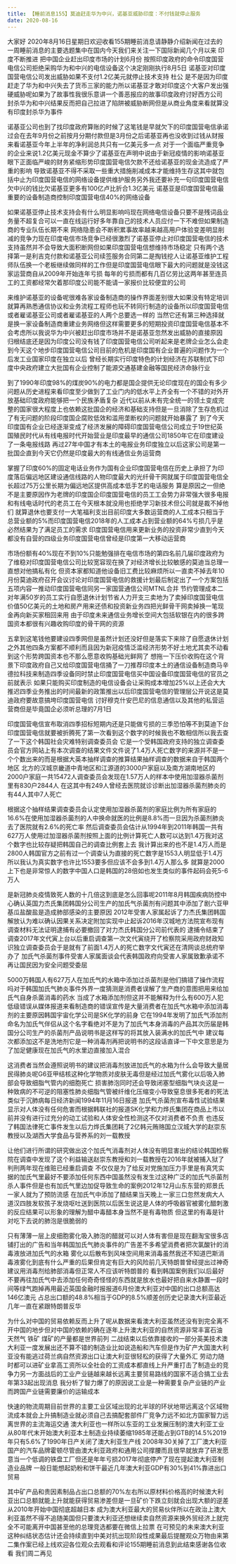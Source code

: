 ```yaml
---
title: 【睡前消息155】莫迪赶走华为中兴，诺基亚威胁印度：不付钱就停止服务
date: 2020-08-16
---
```


大家好 2020年8月16日星期日欢迎收看155期睡前消息请静静介绍新闻在过去的一周睡前消息的主要选题集中在国内今天我们来关注一下国际新闻几个月以来 印度不断推进
把中国企业赶出印度市场的计划6月份 按照印度政府的命令印度国营电信公司拒绝采购华为和中兴的电信设备这个决定刚刚执行8月5日 诺基亚对印度国营电信公司发出威胁如果不支付1.2亿美元就停止技术支持
杜公 是不是因为印度赶走了华为和中兴失去了货币三家的能力所以诺基亚才敢对印度这个大客户发出强硬威胁呢如果为了故事性我很乐意讲一个善恶报应的故事印度政府讨好西方公司
封杀华为和中兴结果反而把自己拉进了陷阱被威胁断网但是从商业角度来看就算没有印度封杀华为事件

诺基亚公司也到了找印度政府算账的时候了这笔钱是早就欠下的印度国营电信承诺过会在去年9月份之前按月分期付款但是3月份之后诺基亚再也没收到过钱从财报来看诺基亚今年上半年的净利润总共只有一亿美元多一点
对于一个面临严重竞争的企业来说1.2亿美元现金不算少了诺基亚在声明中说由于新冠疫情的影响诺基亚眼下正面临严峻的财务紧缩形势印度国营电信欠款不还给诺基亚的现金流造成了严重的影响
导致诺基亚不得不采取一些重大措施削减成本才能维持生存这其中就包括中止为印度国营电信的网络设备提供维护服务另外我还要补充一句印度国营电信欠中兴的钱比欠诺基亚更多有100亿卢比折合1.3亿美元
诺基亚是印度国营电信最重要的设备制造商控制印度国营电信40%的网络设备

如果诺基亚停止技术支持会有什么明显影响吗现在网络电信设备只要不是残词品业务量不超复合可以一直在线运行好多年靠自己的技术人员应付一下不难但如果制造商的专业队伍长期不来
网络隐患会不断积累事故率越来越高用户体验变差明显削减的竞争力现在印度电信市场竞争已经很激烈了诺基亚停止对印度国营电信的技术支持虽然并不会导致大面积断网但如果印度国营电信想维持市场稳定
只有两个选择第一是利吉克付款和诺基亚公司续签服务合同第二是掏钱挖人让诺基亚维护工程师队伍换一个老板继续做同样的工作但是印度国营电信眼下最大的问题就是没钱这家运营商自从2009年开始连年亏损
每年的亏损而都有几百亿劳比这两年甚至连员工的工资都经常欠着那印度公司能不能请一家报价比较便宜的公司

来维护诺基亚的设备呢很难各家设备制造商的操作界面差别很大如果没有特定培训就算再熟悉通信协议和业务流程工程师也玩不转同行制造的设备所以印度国营电信或者雇诺基亚公司或者雇诺基亚的人两个总要选一样的
当然它还有第三种选择就是换一家设备制造商重建业务网络但这样需要更多的短期投资印度国营电信基本不会考虑所以我说华为中兴被赶出印度市场并不是诺基亚忽然发出威胁的直接原因
归根结底还是因为印度公司没有钱了印度国营电信公司听起来是老牌企业怎么会走到今天这个地步印度国营电信公司目前的危机是印度国有企业普遍的问题作为一个后发工业国家印度在独立以后
曾经长期实行印度特色的计划经济在苏联制式下印度中央政府建立大批国有企业控制了能源交通基建金融等国民经济命脉行业

到了1990年印度98%的煤炭90%的电力都是国企提供无论印度现在的国企有多少问题从历史进程来看印度至少做到了工业门内的低水平上齐全有一个不错的对外开放基础印度政府能够把一个民族矛盾复杂
近代以前从未有完全统一的领土变成完整的国家很大程度上也依赖这批国企的经济和基础支持但是一旦消除了生存危机过了有无问题的阶段印度国企腐败低效和滥用垄断权的问题就开始暴露了
到了今天印度国有企业已经逐渐变成了经济发展的障碍印度国营电信公司成立于19世纪英国殖民时代从有线电报时代开始营业是印度最早的通信公司1850年它在印度建设了一条电报线路
再过27年中国才有本土的电报业务印度独立以后这家公司是第一批国企直到今天它仍然是印度最大的有线通信业务运营商

掌握了印度60%的固定电话业务作为国有企业印度国营电信在历史上承担了为印度落后偏远地区建设通信线路的人物印度最大的光纤骨干网就属于印度国营电信全长超过75万公里长期为偏远地区提供高成本低手艺的电话服务
算是原因之一但绝不是主要原因作为老牌的印度国企印度国营电信的员工工会势力非常强大很多电报和有线电话时代的老员工在今天根本就没用也拒绝学习新技术但公司就是裁不掉他们
就算退休也要支付一大笔福利支出目前印度大多数运营商的人工成本只相当于总营业额的5%而印度国营电信2018年的人工成本占到营业额的64%亏损几乎是必然结果为了满足员工的需求
印度国营电信用来更新业务的投资非常少直到今天都没有自营的四级业务印度国营电信曾经是印度第一大移动运营商

市场份额有40%现在不到10%只能勉强排在电信市场的第四名前几届印度政府为了维稳对印度国营电信公司比较宽容现在换了对经济增长比较敏感的莫迪当总理一直想对他搞私有化
但资本家都知道他设备旧工费比较麻烦所以一直卖不掉去年10月份莫迪政府召开会议讨论对印度国营电信的救援计划最后制定出了一个方案包括五项内容一推动印度国营电信同另一家国营通信公司MTNL合并
节约管理成本二对年满50岁的员工实行自愿退休计划节省人力开支三卖地为了卖掉印度国营电信价值50亿美元的土地和房产用来还债和投资新业务四把光鲜骨干网卖掉换一笔现金再向新买家租回来用
由于印度未来通信业务增长空间大包括软银在内的很多跨国资本都很有兴趣收购印度的骨干网的资源

五拿到这笔钱他要建设四季网但是虽然计划还没好但是落实下来除了自愿退休计划之外其他四条方案都不顺利而且因为新冠疫情泛滥经济形势不好土地尤其卖不动看到这个形势跨国资本也不那么愿意收购基础光鲜网了
想拖一下压价收购在这个背景下印度政府自己又给印度国营电信捅了一刀推荐印度本土的通信设备制造商马辛德拉科技来制造四季设备同时禁止印度国营电信买中国设备印度国营电信的官员之前就表示
如果只能购买印度制造的电信设备会让采购成本增加25%以上还会大大推迟四季业务推出的时间最新的政策推出以后印度国营电信的管理层公开说这是莫迪政府要故意搞垮印度国营电信
讨好穆克什安巴尼的信息通信以及其他的私营运营商但是毕竟国企必须听总理的7月1日

印度国营电信宣布取消四季招标短期内还是只能做亏损的三季恐怕等不到莫迪下台印度国营电信就要被折腾死了第一次看到这个数字的时候我也不敢相信所以我去查了一下这个韩国社会灾难特别调查委员会
它是一个受韩国政府支持的独立调查委员会官方网站上有本次调查的结果文件文件说了1.4万人死亡数字的来源并不是一个个数出来的而是根据大英本抽样调查的推算结果抽样调查的数据来自于韩国两个地区
北方的汉城京畿道中青地区和江源道的3000户家庭以及南方湖南地区的2000户家庭一共15472人调查委员会发现在1.57万人的样本中使用加湿器杀菌剂里有830户2844人
在这其中有249人曾经去医院就诊诊断出加湿器杀菌剂肺炎的有44人其中7人死亡

根据这个抽样结果调查委员会认定使用加湿器杀菌剂的家庭比例为所有家庭的16.6%在使用加湿器杀菌剂的人中换命就医的比例是8.8%而一旦因为杀菌剂肺炎去了医院就有2.6%的死亡率
然后调查委员会估计从1994年到2011年韩国一共有627万人使用过加湿器杀菌剂按照上面的比例计算死亡人数可以达到1.4万我对这个数字也比较存疑把韩国自己的调查比例套上去
我计算出来的也不是1.4万人而是2800人韩国官方之前有过一个调查认为直接的死亡数字是1553人明显低于1.4万所以我认为真实数字也许比1553要多但应该不会多到1.4万人那么多
就算是2000上下也是非常惊人的数字中国人口是韩国的28倍如也发生类似的事件起码会死5-6万人

是新冠肺炎疫情致死人数的十几倍这到底是怎么回事呢2011年8月韩国疾病防控中心确认英国力杰氏集团韩国分公司生产的加氏气杀菌剂有问题其中添加了剧六亚甲基瓜盐酸盐是造成肺部感染的主要原因
2012年受害人家属起诉了力杰氏集团韩国解放认为难以确认因果关系决定附加实现中止起诉2016年汉城地方法院宣布现有调查材料无法证明逮捕有必要撤回了对力杰氏韩国分公司前代表的
逮捕令结束了调查2017年文代寅上台以后重启调查第一次文代寅绕开了检察院采用政府财政知识独立调查委员会于是就有了前面1.4万人的死亡数字文代寅还在清网谈总统府举办了
加氏气杀菌剂事件受害人家属面谈会代表韩国政府向受害人家属致歉承诺不再让国民因为安全问题受委屈

5000万韩国人有627万人在加氏气的水箱中添加过杀菌剂是他们搞错了操作流程吗对于韩国加氏气肺炎事件外界一度猜测是消费者误解了生产商的意图把用来给加氏气自身杀菌消毒的药水
当成了水箱添加剂但这并不能解释为什么有600万人犯低级错误从媒体报道来看制造商的错误宣传是大量消费者在加氏气水箱中添加消毒剂的主要原因韩国宇宙化学公司是SK化学的前身
它在1994年发明了加氏气添加剂命名为加氏气伴侣从这个名字看绝对不是为了加氏气本身消毒的产品其次历届是韩国分公司生产的杀菌剂产品说明书是这样写的将其放入装满水的加氏气中
建议每次都添加这不是洗地剂它是一种消毒剂再把说明书的这段话直译一下中文意思是为了加足健康现在加氏气的水里边直接加入混合

这消费者当然会遵照说明书的建议把消毒剂放进加氏气的水箱为什么会导致大量居民得肺炎呢G6亚甲结核这种化学物质对皮肤无毒但是经过加氏气雾化以后吸入肺部会导致细脂气管内的细胞死亡
损害肺泡同时还会导致闭塞型细脂气块炎这是一种致病的不可逆的阻塞性肺炎细脂气管被纤维化压缩变小导致窒息很多死者的死法类似于沉肺病每日经济新闻1994年11月16日报道
加氏气杀菌剂宣布毒性试验结果显示对人体没有任何危害而根据韩联社的报道SK化学和力烨氏集团在商品上市以前并没有进行过充分的动工试验和人体安全性检测这不仅对消费者不负责
也违反了韩国法律死亡事件发生以后力烨氏集团耗了2亿韩元贿赂国立汉城大学的赵崇东教授以及湖西大学食品与营养系的刘一载教授

让他们进行所谓的研究做出这个加氏气消毒剂对人体没有明显害出的结论韩国检察院在调查中发现了这个利益输送赵崇东教授和刘一载教授在2016年就被捕入狱了判刑两年现在维赃已经重启调查
不仅仅是为了给反对党施加压力手里是有真凭实据的加氏气里最好不要添加任何东西中国虽然没有发生过这种广泛的加氏气杀菌剂杀人事件但是也有加氏气里边加促导致生命的案例2012年12月山东东营的郑景氏一家人就为了预防流感
在加氏气中添加了醋结果当天晚上一家三口忽然发病大人道汉四肢发软孩子发烧呕吐送到医院以后医生说这是人体的呼吸器官被雾化醋刺激的反应结果可以形象的理解为醋中毒醋本身当然不是有毒物质
但这里的有毒是针对吃下去说的肺泡是很脆弱的

只有薄薄一层上皮细胞雾化吸入肺泡的醋就可以对人体有害但是现在翻淘宝很多店铺打出的广告和当年韩国加氏气肺炎事件的广告差不多希望消费者把次氯酸针的消毒液放进加氏气的水箱
雾化以后散布到风味空间用来消毒虽然我还不知道巴斯消毒液雾化到底有什么严重的后果但肯定有巨大的风险前几天特朗普曾经提出过神奇建议用消毒剂给肺部消毒但正常人不应该听特朗普的
看到韩国案例我们以后最好不要再往加氏气中去添加任何奇奇怪怪的东西就是放水也最好把自来水静置一段时间等绿气跑掉再用最近英国金融时报报道6月份澳大利亚对中国的出口总额高达146亿澳元
占总出口额的48.8%相当于GDP的8.5%顺差创历史记录澳大利亚最近几年一直在紧跟特朗普反华

为什么对中国的贸易依赖反而上升了呢从数据来看澳大利亚虽然还没有到完全离不开中国的地步但对中国的依赖的确在逐年上升澳大利亚的自然资源非常丰富石油 天然气 铁矿 煤矿的产量都是世界前列
二战结束以后依靠接收的一部分英美技术澳大利亚一度发展出还不算不错的制造业比如说造船和汽车但是作为矿产大国澳大利亚没有能逃过荷兰病自然资源出口让澳大利亚很轻松的获得了大量外汇
劳动力随时都可以进矿业拿高工资所以全社会的工资成本都直线上升严重打击了制造业的竞争力另一方面战后的工业产业链越来越长远离主要贸易路线的国家不适合搞工业去年第33起出现消息
我分析了智力爆了的原因说工业是一种需要复杂产业链的产业而跨国产业链需要廉价的运输成本

快速的物流周期目前世界的主要工业区域出现的北半球的环状地带远离这个区域物流成本就会上升搞制造业就必须自己去搞配套部件厂竞争力远不如北方国家智力远离世界的主流海运交通
澳大利亚也一样所以东亚的工业发展压制的澳大利亚工业从80年代末开始澳大利亚本土制造业持续萎缩1985年还能占到GTB的14.5%2019年只有5.6%了1990年日产关闭了澳大利亚生产线
2008年30关掉了工厂澳大利亚国产的汽车品牌霍顿尽管由澳大利亚政府和通用公司撑腰而且很早就放弃了研发愿意当一个低调的铁盘工厂但还是年年亏损2017年彻底停产了现在提起澳大利亚制造业品牌
一般日能想起奶粉和饼干最近几年澳大利亚GDP有30%到41%靠进出口贸易

其中矿产品和贵因素制品占出口总额的70%左右所以原材料价格高的时候澳大利亚出口总额就能上升就能获得贸易渗差但是一旦矿价下跌立刻就会出现大额的逆差从2010年开始中国彻底超越日本
成为澳大利亚最大的贸易伙伴所以在政治上澳大利亚虽然不得不追随美国但只要澳大利亚还想继续卖自然资源来换外贸经济上就完全不可能离开中国甚至他的总理竞选都要在微信上拉票
在可预见的未来澳大利亚这种纠结状态估计还会持续直到中美对抗出现阶段性成果最后提醒观众万物由来第二集作案已经上线欢迎各位观众去观看和评论155期睡前消息到此结束感谢各位收看
我们周二再见